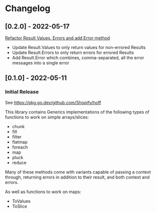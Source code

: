 # Changelog

## [0.2.0] - 2022-05-17

[Refactor Result Values, Errors and add Error method](https://github.com/Shopify/hoff/pull/27)

- Update Result.Values to only return values for non-errored Results
- Update Result.Errors to only return errors for errored Results
- Add Result.Error which combines, comma-separated, all the error messages into a single error

## [0.1.0] - 2022-05-11

### Initial Release

See https://pkg.go.dev/github.com/Shopify/hoff

This library contains Generics implementations of the following types of functions to work on simple arrays/slices:

- chunk
- fill
- filter
- flatmap
- foreach
- map
- pluck
- reduce

Many of these methods come with variants capable of passing a context through, returning errors in addition to their
result, and both context and errors.

As well as functions to work on maps:

- ToValues
- ToSlice
